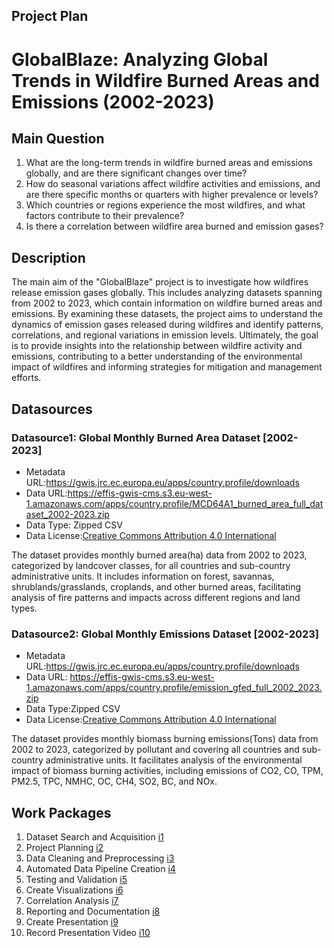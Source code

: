 ## Project Plan

# GlobalBlaze: Analyzing Global Trends in Wildfire Burned Areas and Emissions (2002-2023)

## Main Question

1. What are the long-term trends in wildfire burned areas and emissions globally, and are there significant changes over time?
2. How do seasonal variations affect wildfire activities and emissions, and are there specific months or quarters with higher prevalence or levels?
3. Which countries or regions experience the most wildfires, and what factors contribute to their prevalence?
4. Is there a correlation between wildfire area burned and emission gases?

## Description

<!-- Describe your data science project in max. 200 words. Consider writing about why and how you attempt it. -->
The main aim of the "GlobalBlaze" project is to investigate how wildfires release emission gases globally. This includes analyzing datasets spanning from 2002 to 2023, which contain information on
wildfire burned areas and emissions. By examining these datasets, the project aims to understand the dynamics of emission gases released during wildfires and identify patterns, correlations, and regional variations in emission levels. Ultimately, the goal is to provide insights into the relationship between wildfire activity and emissions, contributing to a better understanding of the environmental impact of wildfires and informing strategies for mitigation and management efforts.

## Datasources

<!-- Describe each datasources you plan to use in a section. Use the prefic "DatasourceX" where X is the id of the datasource. -->

### Datasource1: Global Monthly Burned Area Dataset [2002-2023]
* Metadata URL:https://gwis.jrc.ec.europa.eu/apps/country.profile/downloads
* Data URL:https://effis-gwis-cms.s3.eu-west-1.amazonaws.com/apps/country.profile/MCD64A1_burned_area_full_dataset_2002-2023.zip
* Data Type: Zipped CSV
* Data License:[Creative Commons Attribution 4.0 International](https://creativecommons.org/licenses/by/4.0/)

The dataset provides monthly burned area(ha) data from 2002 to 2023, categorized by landcover classes, for all countries and sub-country administrative units. It includes information on forest, savannas, shrublands/grasslands, croplands, and other burned areas, facilitating analysis of fire patterns and impacts across different regions and land types.


### Datasource2: Global Monthly Emissions Dataset [2002-2023]
* Metadata URL:https://gwis.jrc.ec.europa.eu/apps/country.profile/downloads 
* Data URL: https://effis-gwis-cms.s3.eu-west-1.amazonaws.com/apps/country.profile/emission_gfed_full_2002_2023.zip
* Data Type:Zipped CSV
* Data License:[Creative Commons Attribution 4.0 International](https://creativecommons.org/licenses/by/4.0/)

The dataset provides monthly biomass burning emissions(Tons) data from 2002 to 2023, categorized by pollutant and covering all countries and sub-country administrative units. It facilitates analysis of the environmental impact of biomass burning activities, including emissions of CO2, CO, TPM, PM2.5, TPC, NMHC, OC, CH4, SO2, BC, and NOx.

## Work Packages

<!-- List of work packages ordered sequentially, each pointing to an issue with more details. -->

1. Dataset Search and Acquisition  [i1]
2. Project Planning  [i2] 
3. Data Cleaning and Preprocessing  [i3] 
4. Automated Data Pipeline Creation  [i4] 
5. Testing and Validation  [i5]
6. Create Visualizations  [i6] 
7. Correlation Analysis  [i7] 
8. Reporting and Documentation  [i8] 
9. Create Presentation  [i9]
10. Record Presentation Video  [i10]

[i1]: https://github.com/puni-ram48/MADE-SS2024/issues/1
[i2]: https://github.com/puni-ram48/MADE-SS2024/issues/2
[i3]: https://github.com/puni-ram48/MADE-SS2024/issues/3
[i4]: https://github.com/puni-ram48/MADE-SS2024/issues/4
[i5]: https://github.com/puni-ram48/MADE-SS2024/issues/5
[i6]: https://github.com/puni-ram48/MADE-SS2024/issues/6
[i7]: https://github.com/puni-ram48/MADE-SS2024/issues/7
[i8]: https://github.com/puni-ram48/MADE-SS2024/issues/8
[i9]: https://github.com/puni-ram48/MADE-SS2024/issues/9
[i10]: https://github.com/puni-ram48/MADE-SS2024/issues/10

